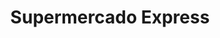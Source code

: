 ---
title: "Supermercado Express"
url: /capitan-pastene/supermercado-express/
shop: Lebensmittel
---